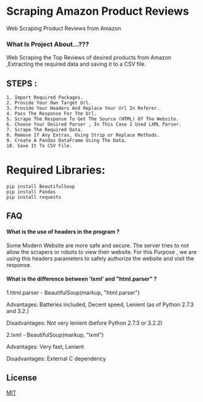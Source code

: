 # Scraping Amazon Product Reviews
Web Scraping Product Reviews from Amazon

### What Is Project About...???
Web Scraping the Top Reviews of desired products from Amazon ,Extracting the required data and saving it to a CSV file.


## STEPS :
```
1. Import Required Packages.
2. Provide Your Own Target Url.
3. Provide Your Headers And Replace Your Url In Referer.
4. Pass The Response For The Url.
5. Scrape The Response To Get The Source (HTML) Of The Website.
6. Choose Your Desired Parser , In This Case I Used LXML Parser.
7. Scrape The Required Data.
8. Remove If Any Extras, Using Strip or Replace Methods.
9. Create A Pandas DataFrame Using The Data.
10. Save It To CSV File.
```
Required Libraries:
==========================
```
pip install BeautifulSoup
pip install Pandas
pip install requests
```

## FAQ

#### What is the use of headers in the program ?

Some Modern Website are more safe and secure. The server tries to not allow the scrapers or robots to view their website. For this Purpose , we are using this headers parameters to safely authorize the website and visit the response.

#### What is the difference between 'lxml' and "html.parser" ?

1.html.parser - BeautifulSoup(markup, "html.parser")

   Advantages: Batteries included, Decent speed, Lenient (as of Python 2.7.3 and 3.2.)

   Disadvantages: Not very lenient (before Python 2.7.3 or 3.2.2)

2.lxml - BeautifulSoup(markup, "lxml")

   Advantages: Very fast, Lenient

   Disadvantages: External C dependency



## License

[MIT](https://choosealicense.com/licenses/mit/)
